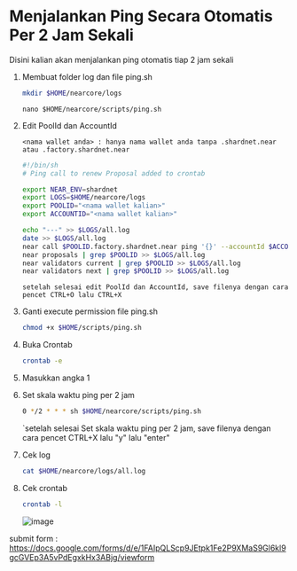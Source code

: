 # Menjalankan Ping Secara Otomatis Per 2 Jam Sekali

Disini kalian akan menjalankan ping otomatis tiap 2 jam sekali

1. Membuat folder log dan file ping.sh

   ```bash
   mkdir $HOME/nearcore/logs
   ```

   ```
   nano $HOME/nearcore/scripts/ping.sh
   ```

2. Edit PoolId dan AccountId

   `<nama wallet anda> : hanya nama wallet anda tanpa .shardnet.near atau .factory.shardnet.near`

   ```bash
   #!/bin/sh
   # Ping call to renew Proposal added to crontab

   export NEAR_ENV=shardnet
   export LOGS=$HOME/nearcore/logs
   export POOLID="<nama wallet kalian>"
   export ACCOUNTID="<nama wallet kalian>"

   echo "---" >> $LOGS/all.log
   date >> $LOGS/all.log
   near call $POOLID.factory.shardnet.near ping '{}' --accountId $ACCOUNTID.shardnet.near --gas=30000000000000 --node_url http://127.0.0.1:3030/ >> $LOGS/all.log
   near proposals | grep $POOLID >> $LOGS/all.log
   near validators current | grep $POOLID >> $LOGS/all.log
   near validators next | grep $POOLID >> $LOGS/all.log
   ```

   `setelah selesai edit PoolId dan AccountId, save filenya dengan cara pencet CTRL+O lalu CTRL+X`

3. Ganti execute permission file ping.sh

   ```bash
   chmod +x $HOME/scripts/ping.sh
   ```

4. Buka Crontab

   ```bash
   crontab -e
   ```

5. Masukkan angka 1
6. Set skala waktu ping per 2 jam

   ```bash
   0 */2 * * * sh $HOME/nearcore/scripts/ping.sh
   ```

   `setelah selesai Set skala waktu ping per 2 jam, save filenya dengan cara pencet CTRL+X lalu "y" lalu "enter"

7. Cek log

   ```bash
   cat $HOME/nearcore/logs/all.log
   ```

8. Cek crontab

   ```bash
   crontab -l
   ```

   ![image](https://user-images.githubusercontent.com/100946299/183812181-bd9b7f33-3033-4f93-ae43-e5f5ef3363c8.png)

submit form : https://docs.google.com/forms/d/e/1FAIpQLScp9JEtpk1Fe2P9XMaS9Gl6kl9gcGVEp3A5vPdEgxkHx3ABjg/viewform
